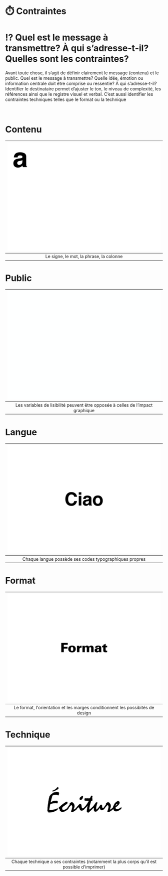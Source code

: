 # ⏱️ Contraintes
# ⁉️ Quel est le message à transmettre? À qui s’adresse-t-il? Quelles sont les contraintes?

Avant toute chose, il s’agit de définir clairement le message (contenu) et le public. Quel est le message à transmettre? Quelle idée, émotion ou information centrale doit être comprise ou ressentie? À qui s’adresse-t-il? Identifier le destinataire permet d’ajuster le ton, le niveau de complexité, les références ainsi que le registre visuel et verbal. C’est aussi identifier les contraintes techniques telles que le format ou la technique
  
&nbsp;

# Contenu

|![](links/1-Language_v252.gif) |
|:---:|
| Le signe, le mot, la phrase, la colonne |

# Public 

|![](links/1-Language_v2161.gif) |
|:---:|
| Les variables de lisibilité peuvent être opposée à celles de l’impact graphique |

# Langue 

|![](links/1-Language_v2120.gif) |
|:---:|
| Chaque langue possède ses codes typographiques propres |

# Format  

|![](links/Format1.gif) |
|:---:|
| Le format, l'orientation et les marges conditionnent les possibités de design |

# Technique  

|![](links/0-Mot2.gif) |
|:---:|
| Chaque technique a ses contraintes (notamment la plus corps qu'il est possible d'imprimer) |

<!-- ### Sources

- Karl Gerstner, *Kompendium für Alphabeten: Systematik der Schrift*, Sulgen/Frankfurt: Arthur Niggli, 1972 
- Ruedi Rüegg, *Basic Typography: Design with Letters / Typografische Grundlagen mit Schrift*, Zurich: Delta & Spes, 1980  
- Jost Hochuli, *Le détail en typographie*, London: Hyphen Press, 2005 [éd. orig. 1987]   -->

